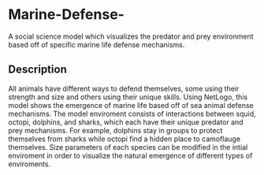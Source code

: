 # Marine-Defense-

A social science model which visualizes the predator and prey environment based off of specific marine life defense mechanisms.

## Description

All animals have different ways to defend themselves, some using their strength and size and others using their unique skills. Using NetLogo, this model shows the emergence of marine life based off of sea animal defense mechanisms. The model enviroment consists of interactions between squid, octopi,  dolphins, and sharks, which each have their unique predator and prey mechanisms. For example, dolphins stay in groups to protect themselves from sharks while octopi find a hidden place to camoflauge themselves. Size parameters of each species can be modified in the intial enviroment in order to visualize the natural emergence of different types of enviroments. 



